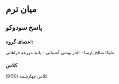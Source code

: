 # میان ترم

## پاسخ سودوکو
### اعضای گروه:
ملیکا صالح پارسا - 
الناز بهمنی آشتیانی -
پانیذ مزرعه فراهانی

### کلاس
کلاس چهارشنبه (9:50)
